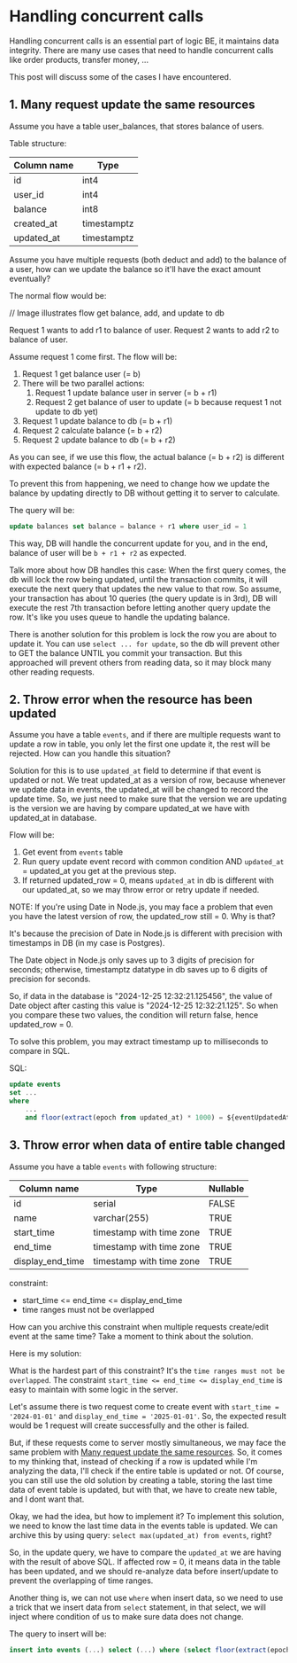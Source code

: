 # Handling concurrent calls

Handling concurrent calls is an essential part of logic BE, it maintains data integrity.
There are many use cases that need to handle concurrent calls like order products, transfer money, ...

This post will discuss some of the cases I have encountered.

## 1. Many request update the same resources

Assume you have a table user_balances, that stores balance of users.

Table structure:

| Column name | Type        |
|-------------|-------------|
| id          | int4        |
| user_id     | int4        |
| balance     | int8        |
| created_at  | timestamptz |
| updated_at  | timestamptz |

Assume you have multiple requests (both deduct and add) to the balance of a user, how can we update the balance so it'll have the exact amount eventually?

The normal flow would be:

// Image illustrates flow get balance, add, and update to db

Request 1 wants to add r1 to balance of user.
Request 2 wants to add r2 to balance of user.

Assume request 1 come first. The flow will be:
1. Request 1 get balance user (= b)
2. There will be two parallel actions:
   1. Request 1 update balance user in server (= b + r1)
   2. Request 2 get balance of user to update (= b because request 1 not update to db yet)
3. Request 1 update balance to db (= b + r1)
4. Request 2 calculate balance (= b + r2)
5. Request 2 update balance to db (= b + r2)

As you can see, if we use this flow, the actual balance (= b + r2) is different with expected balance (= b + r1 + r2).

To prevent this from happening, we need to change how we update the balance by updating directly to DB without getting it to server to calculate.

The query will be:

```sql
update balances set balance = balance + r1 where user_id = 1
```

This way, DB will handle the concurrent update for you, and in the end, balance of user will be `b + r1 + r2` as expected.

Talk more about how DB handles this case: When the first query comes, the db will lock the row being updated, until the transaction commits, it will execute the next query that updates the new value to that row.
So assume, your transaction has about 10 queries (the query update is in 3rd), DB will execute the rest 7th transaction before letting another query update the row. It's like you uses queue to handle the updating balance.

There is another solution for this problem is lock the row you are about to update it.
You can use `select ... for update`, so the db will prevent other to GET the balance UNTIL you commit your transaction.
But this approached will prevent others from reading data, so it may block many other reading requests.

## 2. Throw error when the resource has been updated

Assume you have a table `events`, and if there are multiple requests want to update a row in table, you only let the first one update it, the rest will be rejected.
How can you handle this situation?

Solution for this is to use `updated_at` field to determine if that event is updated or not. We treat updated_at as a version of row, because whenever we update data in events, the updated_at will be changed to record the update time.
So, we just need to make sure that the version we are updating is the version we are having by compare updated_at we have with updated_at in database.

Flow will be:

1. Get event from `events` table
2. Run query update event record with common condition AND `updated_at` = updated_at you get at the previous step.
3. If returned updated_row = 0, means `updated_at` in db is different with our updated_at, so we may throw error or retry update if needed.

NOTE: If you're using Date in Node.js, you may face a problem that even you have the latest version of row, the updated_row still = 0. Why is that?

It's because the precision of Date in Node.js is different with precision with timestamps in DB (in my case is Postgres).

The Date object in Node.js only saves up to 3 digits of precision for seconds; otherwise, timestamptz datatype in db saves up to 6 digits of precision for seconds.

So, if data in the database is "2024-12-25 12:32:21.125456", the value of Date object after casting this value is "2024-12-25 12:32:21.125".
So when you compare these two values, the condition will return false, hence updated_row = 0.

To solve this problem, you may extract timestamp up to milliseconds to compare in SQL.

SQL:

```sql
update events
set ...
where
    ...
    and floor(extract(epoch from updated_at) * 1000) = ${eventUpdatedAt.getTime()}
```

## 3. Throw error when data of entire table changed

Assume you have a table `events` with following structure:

| Column name      | Type                     | Nullable |
|------------------|--------------------------|----------|
| id               | serial                   | FALSE    |
| name             | varchar(255)             | TRUE     |
| start_time       | timestamp with time zone | TRUE     |
| end_time         | timestamp with time zone | TRUE     |
| display_end_time | timestamp with time zone | TRUE     |

constraint:
- start_time <= end_time <= display_end_time
- time ranges must not be overlapped

How can you archive this constraint when multiple requests create/edit event at the same time?
Take a moment to think about the solution.

Here is my solution:

What is the hardest part of this constraint? It's the `time ranges must not be overlapped`. The constraint `start_time <= end_time <= display_end_time` is easy to maintain with some logic in the server.

Let's assume there is two request come to create event with `start_time = '2024-01-01'` and `display_end_time = '2025-01-01'`.
So, the expected result would be 1 request will create successfully and the other is failed.

But, if these requests come to server mostly simultaneous, we may face the same problem with [Many request update the same resources](#1-many-request-update-the-same-resources).
So, it comes to my thinking that, instead of checking if a row is updated while I'm analyzing the data, I'll check if the entire table is updated or not.
Of course, you can still use the old solution by creating a table, storing the last time data of event table is updated, but with that, we have to create new table, and I dont want that.

Okay, we had the idea, but how to implement it? To implement this solution, we need to know the last time data in the events table is updated.
We can archive this by using query: `select max(updated_at) from events`, right?

So, in the update query, we have to compare the `updated_at` we are having with the result of above SQL.
If affected row = 0, it means data in the table has been updated, and we should re-analyze data before insert/update to prevent the overlapping of time ranges.

Another thing is, we can not use `where` when insert data, so we need to use a trick that we insert data from `select` statement, in that select, we will inject where condition of us to make sure data does not change.

The query to insert will be:

```sql
insert into events (...) select (...) where (select floor(extract(epoch from max(updated_at)) * 1000) from events) = ${maxUpdatedAt.getTime()}
```
